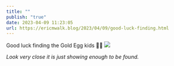 ```yaml
---
title: ""
publish: "true"
date: 2023-04-09 11:23:05
url: https://ericmwalk.blog/2023/04/09/good-luck-finding.html
---
```


Good luck finding the Gold Egg kids 🐣🐰
![](https://ericmwalk.blog/uploads/2023/48cf883b62.jpg)

*Look very close it is just showing enough to be found.*